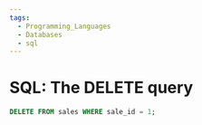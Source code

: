 ```yaml
---
tags:
  - Programming_Languages
  - Databases
  - sql
---
```


# SQL: The DELETE query

````sql
DELETE FROM sales WHERE sale_id = 1;
````